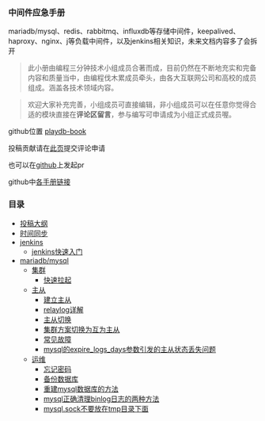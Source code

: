 ### 中间件应急手册

mariadb/mysql、redis、rabbitmq、influxdb等存储中间件，keepalived、haproxy、nginx、j等负载中间件，以及jenkins相关知识，未来文档内容多了会拆开

> 此小册由编程三分钟技术小组成员合著而成，目前仍然在不断地充实和完备内容和质量当中，由编程伐木累成员牵头，由各大互联网公司和高校的成员组成。涵盖各技术领域内容。

> 欢迎大家补充完善，小组成员可直接编辑，非小组成员可以在任意你觉得合适的模块直接在**评论区留言**，参与编写可申请成为小组正式成员喔。

github位置 [playdb-book](https://github.com/pzqu/playdb-book)

投稿贡献请在[此页](https://www.kancloud.cn/coding3min/playdb/1756341)提交评论申请

也可以在[github](https://github.com/pzqu/playdb-book)上发起pr

github中[各手册链接](https://github.com/pzqu/playdb-book/blob/master/book.json)

### 目录

* [投稿大纲](投稿大纲.md)
* [时间同步](时间同步.md)
* [jenkins](jenkins)
    * [jenkins快速入门](jenkins/jenkins快速入门.md)
* [mariadb/mysql](mariadb-mysql)
    * [集群](mariadb-mysql/集群)
        * [快速拉起](mariadb-mysql/集群/快速拉起.md)
    * [主从](mariadb-mysql/主从)
        * [建立主从](mariadb-mysql/主从/建立主从.md)
        * [relaylog详解](mariadb-mysql/主从/relaylog.md)
        * [主从切换](mariadb-mysql/主从/主从切换.md)
        * [集群方案切换为互为主从](mariadb-mysql/主从/集群方案切换为互为主从.md)
        * [常见故障](mariadb-mysql/主从/常见故障.md)
        * [mysql的expire_logs_days参数引发的主从状态丢失问题](mariadb-mysql/主从/mysql的expire_logs_days参数引发的主从状态丢失问题.md)
    * [运维](mariadb-mysql/运维)
        * [忘记密码](mariadb-mysql/运维/忘记密码.md)
        * [备份数据库](mariadb-mysql/运维/备份数据库.md)
        * [重建mysql数据库的方法](mariadb-mysql/运维/重建mysql数据库的方法.md)
        * [mysql正确清理binlog日志的两种方法](mariadb-mysql/运维/mysql正确清理binlog日志的两种方法.md)
        * [mysql.sock不要放在tmp目录下面](mariadb-mysql/运维/mysql.sock不要放在tmp目录下面.md)


